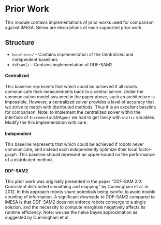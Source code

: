 # Prior Work
This module contains implementations of prior works used for comparison against iMESA. Below are descriptions of each supported prior work.

## Structure
* `baselines/` - Contains implementation of the Centralized and Independent baselines
* `ddfsam2/` - Contains implementation of DDF-SAM2

#### Centralized
This baseline represents that which could be achieved if all robots communicate their measurements back to a central server. Under the communication model assumed in the paper above, such an architecture is impossible. However, a centralized solver provides a level of accuracy that we strive to match with distributed methods. Thus it is an excellent baseline for comparison. Note: to implement the centralized solver within the interface of `IncrementalSAMAgent` we had to get fancy with `static` variables. Modify the this implementation with care.

#### Independent
This baseline represents that which could be achieved if robots never communicate, and instead each independently optimize their local factor-graph. This baseline should represent an upper-bound on the performance of a distributed method.

#### DDF-SAM2
This prior work was originally presented in the paper "DDF-SAM 2.0: Consistent distributed smoothing and mapping" by Cunningham et al. in 2012. In this approach robots share potentials being careful to avoid double counting of information. A significant downside to DDF-SAM2 compared to iMESA is that DDF-SAM2 does not enforce robots converge to a single solution, and the necessity to compute marginals negatively affects its runtime efficiency. Note: we use the naive bayes approximation as suggested by Cunningham et al.